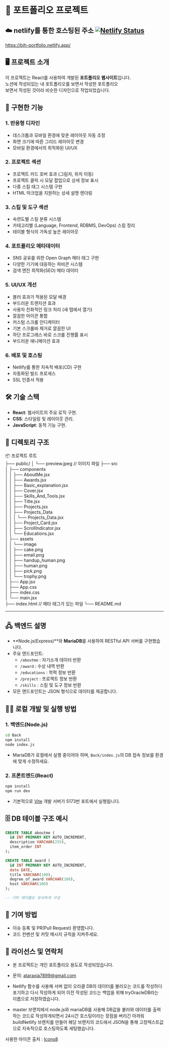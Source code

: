 # 📄 포트폴리오 프로젝트

## ☁️ netlify를 통한 호스팅된 주소 [![Netlify Status](https://api.netlify.com/api/v1/badges/d7d0acfd-2fd6-4d44-a64c-f3bb4b2196ae/deploy-status)](https://app.netlify.com/sites/bjh-portfolio/deploys)

https://bjh-portfolio.netlify.app/

## 🖥️ 프로젝트 소개

이 프로젝트는 React를 사용하여 개발된 **포트폴리오 웹사이트**입니다.  
노션에 작성되있는 내 포트폴리오를 보면서 작성한 포트폴리오
<br>
보면서 작성된 것이라 비슷한 디자인으로 작업되었습니다.

## 📢 구현한 기능

### 1. 반응형 디자인

- 데스크톱과 모바일 환경에 맞춘 레이아웃 자동 조정
- 화면 크기에 따른 그리드 레이아웃 변경
- 모바일 환경에서의 최적화된 UI/UX

### 2. 프로젝트 섹션

- 프로젝트 카드 호버 효과 (그림자, 위치 이동)
- 프로젝트 클릭 시 모달 팝업으로 상세 정보 표시
- 다중 스킬 태그 시스템 구현
- HTML 마크업을 지원하는 상세 설명 렌더링

### 3. 스킬 및 도구 섹션

- 숙련도별 스킬 분류 시스템
- 카테고리별 (Language, Frontend, RDBMS, DevOps) 스킬 정리
- 테이블 형식의 가독성 높은 레이아웃

### 4. 포트폴리오 메타데이터

- SNS 공유를 위한 Open Graph 메타 태그 구현
- 다양한 기기에 대응하는 파비콘 시스템
- 검색 엔진 최적화(SEO) 메타 데이터

### 5. UI/UX 개선

- 블러 효과가 적용된 모달 배경
- 부드러운 트랜지션 효과
- 사용자 친화적인 링크 처리 (새 탭에서 열기)
- 깔끔한 아이콘 통합
- 커스텀 스크롤 인디케이터
- 기본 스크롤바 제거로 깔끔한 UI
- 하단 프로그레스 바로 스크롤 진행률 표시
- 부드러운 애니메이션 효과

### 6. 배포 및 호스팅

- Netlify를 통한 지속적 배포(CD) 구현
- 자동화된 빌드 프로세스
- SSL 인증서 적용

## 🛠️ 기술 스택

- **React**: 웹사이트의 주요 로직 구현.
- **CSS**: 스타일링 및 레이아웃 관리.
- **JavaScript**: 동적 기능 구현.

## 📂 디렉토리 구조

📦 프로젝트 루트<br>
├── public/
│ └── preview.jpeg // 이미지 파일
├── src<br>
│ ├── components<br>
│ │ ├── AboutMe.jsx<br>
│ │ ├── Awards.jsx<br>
│ │ ├── Basic_explanation.jsx<br>
│ │ ├── Cover.jsx<br>
│ │ ├── Skills_And_Tools.jsx<br>
│ │ ├── Title.jsx<br>
│ │ ├── Projects.jsx<br>
│ │ ├── Projects_Data<br>
│ │ │ └── Projects_Data.jsx<br>
│ │ ├── Project_Card.jsx<br>
│ │ ├── ScrollIndicator.jsx<br>
│ │ └── Educations.jsx<br>
│ ├── assets<br>
│ │ └── image<br>
│ │ ├── cake.png<br>
│ │ ├── email.png<br>
│ │ ├── handup_human.png<br>
│ │ ├── human.png<br>
│ │ ├── pick.png<br>
│ │ └── trophy.png<br>
│ ├── App.jsx<br>
│ ├── App.css<br>
│ ├── index.css<br>
│ └── main.jsx<br>
├── index.html // 메타 태그가 있는 파일
└── README.md

---

## 🖧 백엔드 설명

- **Node.js(Express)**와 **MariaDB**를 사용하여 RESTful API 서버를 구현했습니다.
- 주요 엔드포인트:
  - `/aboutme` : 자기소개 데이터 반환
  - `/award` : 수상 내역 반환
  - `/educations` : 학력 정보 반환
  - `/project` : 프로젝트 정보 반환
  - `/skills` : 스킬 및 도구 정보 반환
- 모든 엔드포인트는 JSON 형식으로 데이터를 제공합니다.

## 🏃‍♂️ 로컬 개발 및 실행 방법

### 1. 백엔드(Node.js)

```bash
cd Back
npm install
node index.js
```

- MariaDB가 로컬에서 실행 중이어야 하며, `Back/index.js`의 DB 접속 정보를 환경에 맞게 수정하세요.

### 2. 프론트엔드(React)

```bash
npm install
npm run dev
```

- 기본적으로 [Vite](https://vitejs.dev/) 개발 서버가 5173번 포트에서 실행됩니다.

## 🗄️ DB 테이블 구조 예시

```sql
CREATE TABLE aboutme (
  id INT PRIMARY KEY AUTO_INCREMENT,
  description VARCHAR(255),
  item_order INT
);

CREATE TABLE award (
  id INT PRIMARY KEY AUTO_INCREMENT,
  date DATE,
  title VARCHAR(100),
  degree_of_award VARCHAR(100),
  host VARCHAR(100)
);

-- 기타 테이블도 유사하게 구성
```

## 🤝 기여 방법

- 이슈 등록 및 PR(Pull Request) 환영합니다.
- 코드 컨벤션 및 커밋 메시지 규칙을 지켜주세요.

## 📜 라이선스 및 연락처

- 본 프로젝트는 개인 포트폴리오 용도로 작성되었습니다.
- 문의: ataraxia7899@gmail.com

- Netlify 함수를 사용해 서버 없이 오라클 DB의 데이터를 불러오는 코드를 작성하다 포기하고 다시 작성하게 되어 이전 작성된 코드는 백업을 위해 tryOracleDB라는 이름으로 저장하였습니다.

- master 브랜치에서 node.js와 mariaDB를 사용해 DB값을 불러와 데이터를 출력하는 코드로 작성하게되면서 24시간 호스팅이라는 장점을 버리긴 아까워 buildNetlify 브랜치를 만들어 해당 브랜치의 코드에서 JSON을 통해 고정텍스트값으로 지속적으로 호스팅하도록 세팅했습니다.

사용한 아이콘 출처 : [Icons8](Icons8.com)
